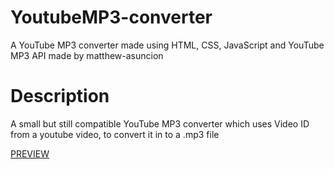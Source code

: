 # YoutubeMP3-converter
A YouTube MP3 converter made using HTML, CSS, JavaScript and YouTube MP3 API made by matthew-asuncion
# Description
A small but still compatible YouTube MP3 converter which uses Video ID from a youtube video, to convert it in to a .mp3 file

[PREVIEW](https://samedskulj.github.io/YoutubeMP3-converter/)
